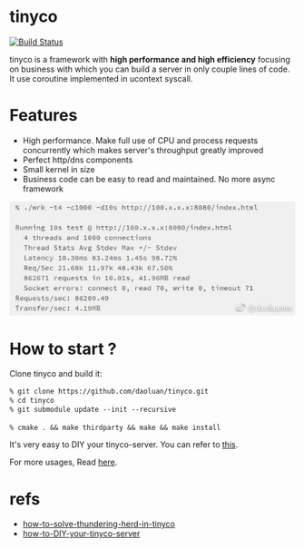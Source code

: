 # tinyco
[![Build Status](https://travis-ci.org/daoluan/tinyco.svg?branch=master)](https://travis-ci.org/daoluan/tinyco)

tinyco is a framework with **high performance and high efficiency** focusing on business with which you can build a server in only couple lines of code. It use coroutine implemented in ucontext syscall.

# Features
- High performance. Make full use of CPU and process requests concurrently which makes server's throughput greatly improved
- Perfect http/dns components
- Small kernel in size
- Business code can be easy to read and maintained. No more async framework

![!](https://github.com/daoluan/tinyco/blob/master/static/img/tinyco_perf_8c.jpg?raw=true)

# How to start ?
Clone tinyco and build it:

    % git clone https://github.com/daoluan/tinyco.git
    % cd tinyco
    % git submodule update --init --recursive

    % cmake . && make thirdparty && make && make install

It's very easy to DIY your tinyco-server. You can refer to [this](https://github.com/daoluan/tinyco/tree/master/example/server). 

For more usages, Read [here](https://github.com/daoluan/tinyco/tree/master/example).

# refs

- [how-to-solve-thundering-herd-in-tinyco](https://daoluan.github.io/%E7%BC%96%E7%A8%8B%E5%B0%8F%E8%AE%B0/2017/08/16/how-to-solve-thundering-herd-in-tinyco.html)
- [how-to-DIY-your-tinyco-server](https://daoluan.github.io/%E7%BC%96%E7%A8%8B%E5%B0%8F%E8%AE%B0/2017/09/02/how-to-DIY-your-tinyco-server.html)
